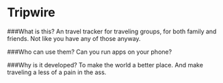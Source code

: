 # Tripwire
###What is this?
An travel tracker for traveling groups, for both family and friends. Not like you have any of those anyway.

###Who can use them?
Can you run apps on your phone?

###Why is it developed?
To make the world a better place. And make traveling a less of a pain in the ass.
